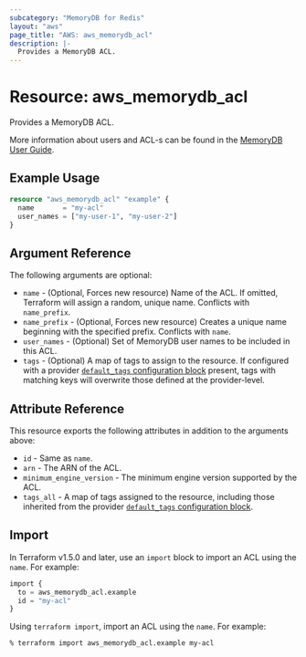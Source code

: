 ```yaml
---
subcategory: "MemoryDB for Redis"
layout: "aws"
page_title: "AWS: aws_memorydb_acl"
description: |-
  Provides a MemoryDB ACL.
---
```


# Resource: aws_memorydb_acl

Provides a MemoryDB ACL.

More information about users and ACL-s can be found in the [MemoryDB User Guide](https://docs.aws.amazon.com/memorydb/latest/devguide/clusters.acls.html).

## Example Usage

```terraform
resource "aws_memorydb_acl" "example" {
  name       = "my-acl"
  user_names = ["my-user-1", "my-user-2"]
}
```

## Argument Reference

The following arguments are optional:

* `name` - (Optional, Forces new resource) Name of the ACL. If omitted, Terraform will assign a random, unique name. Conflicts with `name_prefix`.
* `name_prefix` - (Optional, Forces new resource) Creates a unique name beginning with the specified prefix. Conflicts with `name`.
* `user_names` - (Optional) Set of MemoryDB user names to be included in this ACL.
* `tags` - (Optional) A map of tags to assign to the resource. If configured with a provider [`default_tags` configuration block](https://registry.terraform.io/providers/hashicorp/aws/latest/docs#default_tags-configuration-block) present, tags with matching keys will overwrite those defined at the provider-level.

## Attribute Reference

This resource exports the following attributes in addition to the arguments above:

* `id` - Same as `name`.
* `arn` - The ARN of the ACL.
* `minimum_engine_version` - The minimum engine version supported by the ACL.
* `tags_all` - A map of tags assigned to the resource, including those inherited from the provider [`default_tags` configuration block](https://registry.terraform.io/providers/hashicorp/aws/latest/docs#default_tags-configuration-block).

## Import

In Terraform v1.5.0 and later, use an `import` block to import an ACL using the `name`. For example:

```terraform
import {
  to = aws_memorydb_acl.example
  id = "my-acl"
}
```

Using `terraform import`, import an ACL using the `name`. For example:

```console
% terraform import aws_memorydb_acl.example my-acl
```
